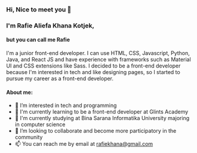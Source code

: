 <h3>Hi, Nice to meet you 👋</h3>

<h3>I'm Rafie Aliefa Khana Kotjek,</h3>
<h4>but you can call me Rafie</h4>

<p>I'm a junior front-end developer. I can use HTML, CSS, Javascript, Python, Java, and React JS and have experience with frameworks such as Material UI and CSS extensions like Sass. I decided to be a front-end developer because I'm interested in tech and like designing pages, so I started to pursue my career as a front-end developer.</p>

<h4>About me:</h4>

- 👀 I’m interested in tech and programming
- 🌱 I'm currently learning to be a front-end developer at Glints Academy
- 🏫 I'm currently studying at Bina Sarana Informatika University majoring in computer science
- 💞️ I’m looking to collaborate and become more participatory in the community
- 📫 You can reach me by email at rafiekhana@gmail.com

<!---
rafiekotj/rafiekotj is a ✨ special ✨ repository because its `README.md` (this file) appears on your GitHub profile.
You can click the Preview link to take a look at your changes.
--->
